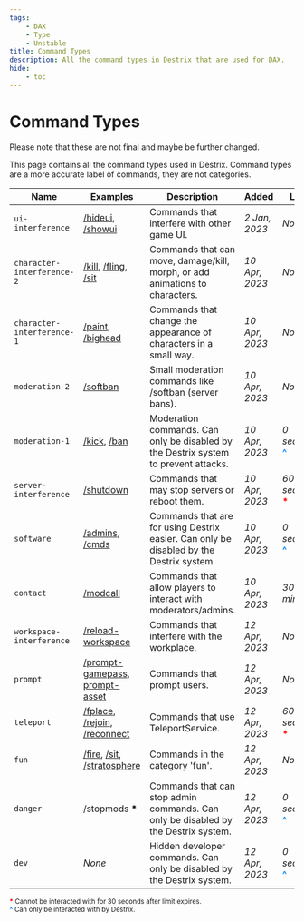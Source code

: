 ```yaml
---
tags:
    - DAX
    - Type
    - Unstable
title: Command Types
description: All the command types in Destrix that are used for DAX.
hide:
    - toc
---
```

# Command Types
Please note that these are not final and maybe be further changed.

This page contains all the command types used in Destrix. Command types are a more accurate label of commands, they are not categories.

| Name                         	| Examples                                             	| Description                                                                             	| Added          	| Limit                                                       	|
|------------------------------	|------------------------------------------------------	|-----------------------------------------------------------------------------------------	|----------------	|-------------------------------------------------------------	|
| ``ui-interference``          	| [/hideui](../../../commands/specifics/hideui.md), [/showui](../../../commands/specifics/showui.md)                                     	| Commands that interfere with other game UI.                                             	| _2 Jan, 2023_  	| _None_                                                      	|
| ``character-interference-2`` 	| [/kill](../../../commands/specifics/kill.md), [/fling](../../../commands/specifics/fling.md), [/sit](../../../commands/specifics/sit.md)                                  	| Commands that can move, damage/kill, morph, or add animations to characters.            	| _10 Apr, 2023_ 	| _None_                                                      	|
| ``character-interference-1`` 	| [/paint](../../../commands/specifics/paint.md), [/bighead](../../../commands/specifics/bighead.md)                                     	| Commands that change the appearance of characters in a small way.                       	| _10 Apr, 2023_ 	| _None_                                                      	|
| ``moderation-2``             	| [/softban](../../../commands/specifics/sban.md)                                             	| Small moderation commands like /softban (server bans).                                  	| _10 Apr, 2023_ 	| _None_                                                      	|
| ``moderation-1``             	| [/kick](../../../commands/specifics/kick.md), [/ban](../../../commands/specifics/ban.md)                                          	| Moderation commands. Can only be disabled by the Destrix system to prevent attacks.     	| _10 Apr, 2023_ 	| _0 seconds_ <strong style = "color: #0388FC;">^</strong>    	|
| ``server-interference``      	| [/shutdown](../../../commands/specifics/shutdown.md)                                            	| Commands that may stop servers or reboot them.                                          	| _10 Apr, 2023_ 	| _60 <br>seconds_<strong style = "color: #F00;"> \*</strong> 	|
| ``software``                 	| [/admins](../../../commands/specifics/admins.md), [/cmds](../../../commands/specifics/commands.md)                                       	| Commands that are for using Destrix easier. Can only be disabled by the Destrix system. 	| _10 Apr, 2023_ 	| _0 seconds_ <strong style = "color: #0388FC;">^</strong>    	|
| ``contact``                  	| [/modcall](../../../commands/specifics/modcall.md)                                             	| Commands that allow players to interact with moderators/admins.                         	| _10 Apr, 2023_ 	| _30 minutes_                                                	|
| ``workspace-interference``   	| [/reload-workspace](../../../commands/specifics/reloadmap.md)                         	| Commands that interfere with the workplace.                                             	| _12 Apr, 2023_ 	| _None_                                                      	|
| ``prompt``                   	| [/prompt-gamepass](../../../commands/specifics/prompt-gamepass.md), [prompt-asset](../../../commands/specifics/prompt-asset.md)                         	| Commands that prompt users.                                                             	| _12 Apr, 2023_ 	| _None_                                                      	|
| ``teleport``                 	| [/fplace](../../../commands/specifics/fplace.md), [/rejoin](../../../commands/specifics/rejoin.md), [/reconnect](../../../commands/specifics/rejoin.md.md)                         	| Commands that use TeleportService.                                                      	| _12 Apr, 2023_ 	| _60 <br>seconds_<strong style = "color: #F00;"> \*</strong> 	|
| ``fun``                      	| [/fire](../../../commands/specifics/fire.md), [/sit](../../../commands/specifics/sit.md), [/stratosphere](../../../commands/specifics/stratosphere.md)                           	| Commands in the category 'fun'.                                                         	| _12 Apr, 2023_ 	| _None_                                                      	|
| ``danger``                   	| /stopmods <strong style = "color: #000;">\*</strong> 	| Commands that can stop admin commands. Can only be disabled by the Destrix system.      	| _12 Apr, 2023_ 	| _0 seconds_ <strong style = "color: #0388FC;">^</strong>    	|
| ``dev``                      	| _None_                                               	| Hidden developer commands. Can only be disabled by the Destrix system.                  	| _12 Apr, 2023_ 	| _0 seconds_ <strong style = "color: #0388FC;">^</strong>    	|

<small><strong style="color: #F00;">\*</strong> Cannot be interacted with for 30 seconds after limit expires.</small>
<br>
<small><strong style="color: #0388FC;">^</strong> Can only be interacted with by Destrix.</small>